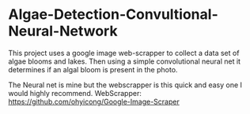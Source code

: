 # Algae-Detection-Convultional-Neural-Network
This project uses a google image web-scrapper to collect a data set of algae blooms and lakes. Then using a simple convolutional neural net it determines if an algal bloom is present in the photo.

The Neural net is mine but the webscrapper is this quick and easy one I would highly recommend.
WebScrapper: https://github.com/ohyicong/Google-Image-Scraper

